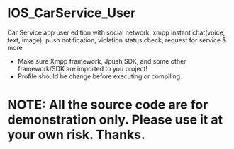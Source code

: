 # IOS_CarService_User
Car Service app user edition with social network, xmpp instant chat(voice, text, image), push notification, violation status check, request for service &amp; more
<br/>
- Make sure Xmpp framework, Jpush SDK, and some other framework/SDK are imported to you project!
- Profile should be change before executing or compiling.

# NOTE: All the source code are for demonstration only. Please use it at your own risk. Thanks.
